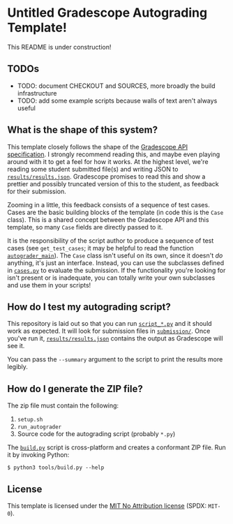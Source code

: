 # Untitled Gradescope Autograding Template!

This README is under construction!

## TODOs

- TODO: document CHECKOUT and SOURCES, more broadly the build infrastructure
- TODO: add some example scripts because walls of text aren't always useful

## What is the shape of this system?

This template closely follows the shape of the [Gradescope API specification](https://gradescope-autograders.readthedocs.io/en/latest/specs/).
I strongly recommend reading this, and maybe even playing around with it to get a feel for how it works.
At the highest level, we're reading some student submitted file(s) and writing JSON to [`results/results.json`](./results/results.json).
Gradescope promises to read this and show a prettier and possibly truncated version of this to the student, as feedback for their submission.

Zooming in a little, this feedback consists of a sequence of test cases.
Cases are the basic building blocks of the template (in code this is the `Case` class).
This is a shared concept between the Gradescope API and this template, so many `Case` fields are directly passed to it.

It is the responsibility of the script author to produce a sequence of test cases (see `get_test_cases`; it may be helpful to read the function [`autograder_main`](./core.py)).
The `Case` class isn't useful on its own, since it doesn't *do* anything, it's just an interface.
Instead, you can use the subclasses defined in [`cases.py`](./cases.py) to evaluate the submission.
If the functionality you're looking for isn't present or is inadequate, you can totally write your own subclasses and use them in your scripts!

## How do I test my autograding script?

This repository is laid out so that you can run [`script_*.py`](./script_unit_section_exercise.py) and it should work as expected.
It will look for submission files in [`submission/`](./submission/).
Once you've run it, [`results/results.json`](./results/results.json) contains the output as Gradescope will see it.

You can pass the `--summary` argument to the script to print the results more legibly.

## How do I generate the ZIP file?

The zip file must contain the following:

1. `setup.sh`
2. `run_autograder`
3. Source code for the autograding script (probably `*.py`)

The [`build.py`](./tools/build.py) script is cross-platform and creates a conformant ZIP file.
Run it by invoking Python:

```console
$ python3 tools/build.py --help
```

## License

This template is licensed under the [MIT No Attribution license](./LICENSE) (SPDX: `MIT-0`).

